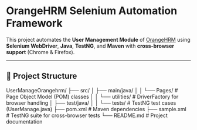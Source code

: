 # OrangeHRM Selenium Automation Framework

This project automates the **User Management Module** of [OrangeHRM](https://opensource-demo.orangehrmlive.com/) using **Selenium WebDriver**, **Java**, **TestNG**, and **Maven** with **cross-browser support** (Chrome & Firefox).

---

## 📁 Project Structure


UserManageOrangehrm/
├── src/
│ ├── main/java/
│ │ └── Pages/ # Page Object Model (POM) classes
│ │ └── utilities/ # DriverFactory for browser handling
│ ├── test/java/
│ │ └── tests/ # TestNG test cases (UserManage.java)
├── pom.xml # Maven dependencies
├── sample.xml # TestNG suite for cross-browser tests
└── README.md # Project documentation
